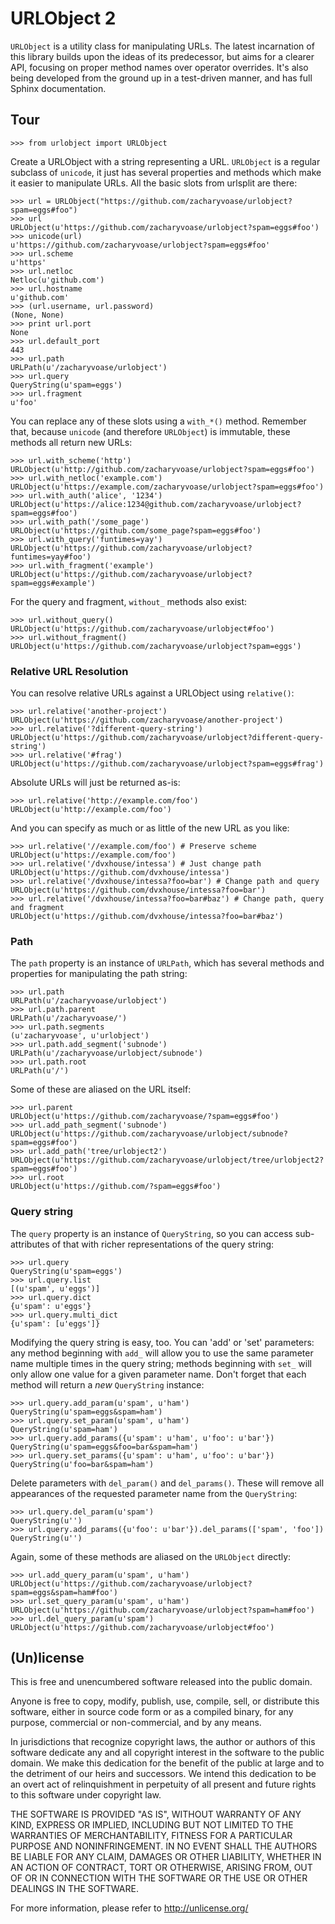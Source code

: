 # URLObject 2

`URLObject` is a utility class for manipulating URLs. The latest incarnation of
this library builds upon the ideas of its predecessor, but aims for a clearer
API, focusing on proper method names over operator overrides. It's also being
developed from the ground up in a test-driven manner, and has full Sphinx
documentation.

## Tour

    >>> from urlobject import URLObject

Create a URLObject with a string representing a URL. `URLObject` is a regular
subclass of `unicode`, it just has several properties and methods which make it
easier to manipulate URLs. All the basic slots from urlsplit are there:

    >>> url = URLObject("https://github.com/zacharyvoase/urlobject?spam=eggs#foo")
    >>> url
    URLObject(u'https://github.com/zacharyvoase/urlobject?spam=eggs#foo')
    >>> unicode(url)
    u'https://github.com/zacharyvoase/urlobject?spam=eggs#foo'
    >>> url.scheme
    u'https'
    >>> url.netloc
    Netloc(u'github.com')
    >>> url.hostname
    u'github.com'
    >>> (url.username, url.password)
    (None, None)
    >>> print url.port
    None
    >>> url.default_port
    443
    >>> url.path
    URLPath(u'/zacharyvoase/urlobject')
    >>> url.query
    QueryString(u'spam=eggs')
    >>> url.fragment
    u'foo'

You can replace any of these slots using a `with_*()` method. Remember
that, because `unicode` (and therefore `URLObject`) is immutable, these methods
all return new URLs:

    >>> url.with_scheme('http')
    URLObject(u'http://github.com/zacharyvoase/urlobject?spam=eggs#foo')
    >>> url.with_netloc('example.com')
    URLObject(u'https://example.com/zacharyvoase/urlobject?spam=eggs#foo')
    >>> url.with_auth('alice', '1234')
    URLObject(u'https://alice:1234@github.com/zacharyvoase/urlobject?spam=eggs#foo')
    >>> url.with_path('/some_page')
    URLObject(u'https://github.com/some_page?spam=eggs#foo')
    >>> url.with_query('funtimes=yay')
    URLObject(u'https://github.com/zacharyvoase/urlobject?funtimes=yay#foo')
    >>> url.with_fragment('example')
    URLObject(u'https://github.com/zacharyvoase/urlobject?spam=eggs#example')

For the query and fragment, `without_` methods also exist:

    >>> url.without_query()
    URLObject(u'https://github.com/zacharyvoase/urlobject#foo')
    >>> url.without_fragment()
    URLObject(u'https://github.com/zacharyvoase/urlobject?spam=eggs')


### Relative URL Resolution

You can resolve relative URLs against a URLObject using `relative()`:

    >>> url.relative('another-project')
    URLObject(u'https://github.com/zacharyvoase/another-project')
    >>> url.relative('?different-query-string')
    URLObject(u'https://github.com/zacharyvoase/urlobject?different-query-string')
    >>> url.relative('#frag')
    URLObject(u'https://github.com/zacharyvoase/urlobject?spam=eggs#frag')

Absolute URLs will just be returned as-is:

    >>> url.relative('http://example.com/foo')
    URLObject(u'http://example.com/foo')

And you can specify as much or as little of the new URL as you like:

    >>> url.relative('//example.com/foo') # Preserve scheme
    URLObject(u'https://example.com/foo')
    >>> url.relative('/dvxhouse/intessa') # Just change path
    URLObject(u'https://github.com/dvxhouse/intessa')
    >>> url.relative('/dvxhouse/intessa?foo=bar') # Change path and query
    URLObject(u'https://github.com/dvxhouse/intessa?foo=bar')
    >>> url.relative('/dvxhouse/intessa?foo=bar#baz') # Change path, query and fragment
    URLObject(u'https://github.com/dvxhouse/intessa?foo=bar#baz')


### Path

The `path` property is an instance of `URLPath`, which has several methods and
properties for manipulating the path string:

    >>> url.path
    URLPath(u'/zacharyvoase/urlobject')
    >>> url.path.parent
    URLPath(u'/zacharyvoase/')
    >>> url.path.segments
    (u'zacharyvoase', u'urlobject')
    >>> url.path.add_segment('subnode')
    URLPath(u'/zacharyvoase/urlobject/subnode')
    >>> url.path.root
    URLPath(u'/')

Some of these are aliased on the URL itself:

    >>> url.parent
    URLObject(u'https://github.com/zacharyvoase/?spam=eggs#foo')
    >>> url.add_path_segment('subnode')
    URLObject(u'https://github.com/zacharyvoase/urlobject/subnode?spam=eggs#foo')
    >>> url.add_path('tree/urlobject2')
    URLObject(u'https://github.com/zacharyvoase/urlobject/tree/urlobject2?spam=eggs#foo')
    >>> url.root
    URLObject(u'https://github.com/?spam=eggs#foo')


### Query string

The `query` property is an instance of `QueryString`, so you can access
sub-attributes of that with richer representations of the query string:

    >>> url.query
    QueryString(u'spam=eggs')
    >>> url.query.list
    [(u'spam', u'eggs')]
    >>> url.query.dict
    {u'spam': u'eggs'}
    >>> url.query.multi_dict
    {u'spam': [u'eggs']}

Modifying the query string is easy, too. You can 'add' or 'set' parameters: any
method beginning with `add_` will allow you to use the same parameter name
multiple times in the query string; methods beginning with `set_` will only
allow one value for a given parameter name. Don't forget that each method will
return a *new* `QueryString` instance:

    >>> url.query.add_param(u'spam', u'ham')
    QueryString(u'spam=eggs&spam=ham')
    >>> url.query.set_param(u'spam', u'ham')
    QueryString(u'spam=ham')
    >>> url.query.add_params({u'spam': u'ham', u'foo': u'bar'})
    QueryString(u'spam=eggs&foo=bar&spam=ham')
    >>> url.query.set_params({u'spam': u'ham', u'foo': u'bar'})
    QueryString(u'foo=bar&spam=ham')

Delete parameters with `del_param()` and `del_params()`. These will remove all
appearances of the requested parameter name from the `QueryString`:

    >>> url.query.del_param(u'spam')
    QueryString(u'')
    >>> url.query.add_params({u'foo': u'bar'}).del_params(['spam', 'foo'])
    QueryString(u'')

Again, some of these methods are aliased on the `URLObject` directly:

    >>> url.add_query_param(u'spam', u'ham')
    URLObject(u'https://github.com/zacharyvoase/urlobject?spam=eggs&spam=ham#foo')
    >>> url.set_query_param(u'spam', u'ham')
    URLObject(u'https://github.com/zacharyvoase/urlobject?spam=ham#foo')
    >>> url.del_query_param(u'spam')
    URLObject(u'https://github.com/zacharyvoase/urlobject#foo')


## (Un)license

This is free and unencumbered software released into the public domain.

Anyone is free to copy, modify, publish, use, compile, sell, or distribute this
software, either in source code form or as a compiled binary, for any purpose,
commercial or non-commercial, and by any means.

In jurisdictions that recognize copyright laws, the author or authors of this
software dedicate any and all copyright interest in the software to the public
domain. We make this dedication for the benefit of the public at large and to
the detriment of our heirs and successors. We intend this dedication to be an
overt act of relinquishment in perpetuity of all present and future rights to
this software under copyright law.

THE SOFTWARE IS PROVIDED "AS IS", WITHOUT WARRANTY OF ANY KIND, EXPRESS OR
IMPLIED, INCLUDING BUT NOT LIMITED TO THE WARRANTIES OF MERCHANTABILITY, FITNESS
FOR A PARTICULAR PURPOSE AND NONINFRINGEMENT. IN NO EVENT SHALL THE AUTHORS BE
LIABLE FOR ANY CLAIM, DAMAGES OR OTHER LIABILITY, WHETHER IN AN ACTION OF
CONTRACT, TORT OR OTHERWISE, ARISING FROM, OUT OF OR IN CONNECTION WITH THE
SOFTWARE OR THE USE OR OTHER DEALINGS IN THE SOFTWARE.

For more information, please refer to <http://unlicense.org/>
